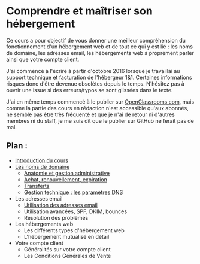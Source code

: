 # Comprendre et maîtriser son hébergement

Ce cours a pour objectif de vous donner une meilleur compréhension du fonctionnement d'un hébergement web et de tout ce qui y est lié : les noms de domaine, les adresses email, les hébergements web à proprement parler ainsi que votre compte client.

J'ai commencé à l'écrire à partir d'octobre 2016 lorsque je travaillai au support technique et facturation de l'hébergeur 1&1. Certaines informations risques donc d'être devenue obsolètes depuis le temps. N'hésitez pas à ouvrir une issue si des erreurs/typos se sont glissées dans le texte.

J'ai en même temps commencé à le publier sur [OpenClassrooms.com](https://openclassrooms.com), mais comme la partie des cours en rédaction n'est accessible qu'aux abonnés, ne semble pas être très fréquenté et que je n'ai de retour ni d'autres membres ni du staff, je me suis dit que le publier sur GitHub ne ferait pas de mal.

## Plan :

- [Introduction du cours](introduction.md)
- [Les noms de domaine](domaine_introduction.md)
	- [Anatomie et gestion administrative](domaine_anatomie_gestion_administrative.md)
	- [Achat, renouvellement, expiration](domaine_achat_renouvellement_expiration.md)
	- [Transferts](domaine_transferts.md)
	- [Gestion technique : les paramètres DNS](domaine_parametres_dns.md)
- Les adresses email
	- [Utilisation des adresses email](email_utilisation.md)
	- Utilisation avancées, SPF, DKIM, bounces
	- Résolution des problèmes
- Les hébergements web
	- Les différents types d'hébergement web
	- L'hébergement mutualisé en détail
- Votre compte client
	- Généralités sur votre compte client
	- Les Conditions Générales de Vente
